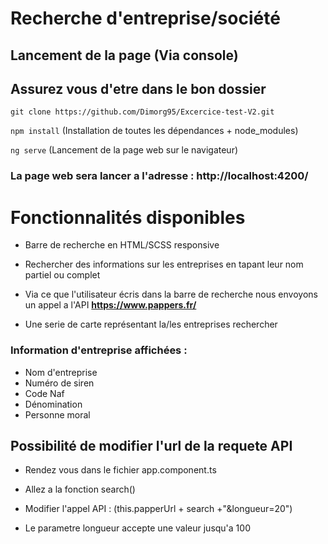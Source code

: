 # Recherche d'entreprise/société

## Lancement de la page (Via console)

## Assurez vous d'etre dans le bon dossier

`git clone https://github.com/Dimorg95/Excercice-test-V2.git`

`npm install` (Installation de toutes les dépendances + node_modules)

`ng serve` (Lancement de la page web sur le navigateur)

### La page web sera lancer a l'adresse : **http://localhost:4200/**

# Fonctionnalités disponibles

- Barre de recherche en HTML/SCSS responsive

- Rechercher des informations sur les entreprises en tapant leur nom partiel ou complet

- Via ce que l'utilisateur écris dans la barre de recherche nous envoyons un appel a l'API **https://www.pappers.fr/**

- Une serie de carte représentant la/les entreprises rechercher

### Information d'entreprise affichées :

- Nom d'entreprise
- Numéro de siren
- Code Naf
- Dénomination
- Personne moral

## Possibilité de modifier l'url de la requete API

- Rendez vous dans le fichier app.component.ts

- Allez a la fonction search()

- Modifier l'appel API : (this.papperUrl + search +"&longueur=20")

- Le parametre longueur accepte une valeur jusqu'a 100

